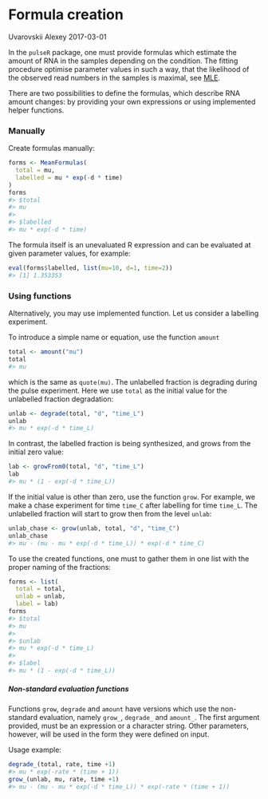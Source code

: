 Formula creation
================
Uvarovskii Alexey
2017-03-01

In the `pulseR` package, one must provide formulas which estimate the amount of RNA in the samples depending on the condition. The fitting procedure optimise parameter values in such a way, that the likelihood of the observed read numbers in the samples is maximal, see [MLE](https://en.wikipedia.org/wiki/Maximum_likelihood_estimation).

There are two possibilities to define the formulas, which describe RNA amount changes: by providing your own expressions or using implemented helper functions.

### Manually

Create formulas manually:

``` r
forms <- MeanFormulas(
  total = mu,
  labelled = mu * exp(-d * time)
)
forms
#> $total
#> mu
#> 
#> $labelled
#> mu * exp(-d * time)
```

The formula itself is an unevaluated R expression and can be evaluated at given parameter values, for example:

``` r
eval(forms$labelled, list(mu=10, d=1, time=2))
#> [1] 1.353353
```

### Using functions

Alternatively, you may use implemented function. Let us consider a labelling experiment.

To introduce a simple name or equation, use the function `amount`

``` r
total <- amount("mu")
total
#> mu
```

which is the same as `quote(mu)`. The unlabelled fraction is degrading during the pulse experiment. Here we use `total` as the initial value for the unlabelled fraction degradation:

``` r
unlab <- degrade(total, "d", "time_L")
unlab
#> mu * exp(-d * time_L)
```

In contrast, the labelled fraction is being synthesized, and grows from the initial zero value:

``` r
lab <- growFrom0(total, "d", "time_L")
lab
#> mu * (1 - exp(-d * time_L))
```

If the initial value is other than zero, use the function `grow`. For example, we make a chase experiment for time `time_C` after labelling for time `time_L`. The unlabelled fraction will start to grow then from the level `unlab`:

``` r
unlab_chase <- grow(unlab, total, "d", "time_C")
unlab_chase
#> mu - (mu - mu * exp(-d * time_L)) * exp(-d * time_C)
```

To use the created functions, one must to gather them in one list with the proper naming of the fractions:

``` r
forms <- list(
  total = total,
  unlab = unlab,
  label = lab)
forms
#> $total
#> mu
#> 
#> $unlab
#> mu * exp(-d * time_L)
#> 
#> $label
#> mu * (1 - exp(-d * time_L))
```

##### Non-standard evaluation functions

Functions `grow`, `degrade` and `amount` have versions which use the non-standard evaluation, namely `grow_`, `degrade_` and `amount_`. The first argument provided, must be an expression or a character string. Other parameters, however, will be used in the form they were defined on input.

Usage example:

``` r
degrade_(total, rate, time +1)
#> mu * exp(-rate * (time + 1))
grow_(unlab, mu, rate, time +1)
#> mu - (mu - mu * exp(-d * time_L)) * exp(-rate * (time + 1))
```
